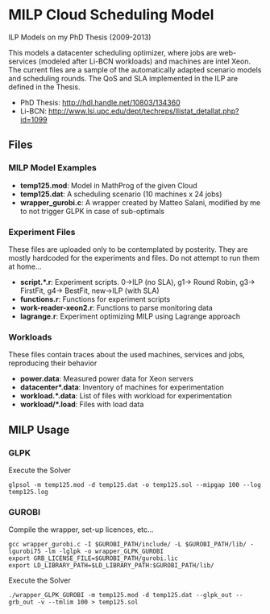 # MILP Cloud Scheduling Model
ILP Models on my PhD Thesis (2009-2013)

This models a datacenter scheduling optimizer, where jobs are web-services (modeled after Li-BCN workloads) and machines are intel Xeon. The current files are a sample of the automatically adapted scenario models and scheduling rounds. The QoS and SLA implemented in the ILP are defined in the Thesis.

* PhD Thesis: http://hdl.handle.net/10803/134360
* Li-BCN: http://www.lsi.upc.edu/dept/techreps/llistat_detallat.php?id=1099

## Files

### MILP Model Examples
* **temp125.mod**: Model in MathProg of the given Cloud
* **temp125.dat**: A scheduling scenario (10 machines x 24 jobs)
* **wrapper_gurobi.c**: A wrapper created by Matteo Salani, modified by me to not trigger GLPK in case of sub-optimals

### Experiment Files
These files are uploaded only to be contemplated by posterity. They are mostly hardcoded for the experiments and files. Do not attempt to run them at home...

* **script.\*.r**: Experiment scripts. 0->ILP (no SLA), g1-> Round Robin, g3-> FirstFit, g4-> BestFit, new->ILP (with SLA)
* **functions.r**: Functions for experiment scripts
* **work-reader-xeon2.r**: Functions to parse monitoring data
* **lagrange.r**: Experiment optimizing MILP using Lagrange approach

### Workloads
These files contain traces about the used machines, services and jobs, reproducing their behavior

* **power.data**: Measured power data for Xeon servers
* **datacenter\*.data**: Inventory of machines for experimentation
* **workload.\*.data**: List of files with workload for experimentation
* **workload\/\*.load**: Files with load data

## MILP Usage
### GLPK
Execute the Solver
```
glpsol -m temp125.mod -d temp125.dat -o temp125.sol --mipgap 100 --log temp125.log
```

### GUROBI
Compile the wrapper, set-up licences, etc...
```
gcc wrapper_gurobi.c -I $GUROBI_PATH/include/ -L $GUROBI_PATH/lib/ -lgurobi75 -lm -lglpk -o wrapper_GLPK_GUROBI
export GRB_LICENSE_FILE=$GUROBI_PATH/gurobi.lic
export LD_LIBRARY_PATH=$LD_LIBRARY_PATH:$GUROBI_PATH/lib/
```
Execute the Solver
```
./wrapper_GLPK_GUROBI -m temp125.mod -d temp125.dat --glpk_out --grb_out -v --tmlim 100 > temp125.sol
```
